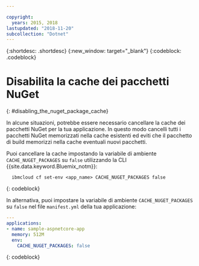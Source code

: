 ```yaml
---

copyright:
  years: 2015, 2018
lastupdated: "2018-11-20"
subcollection: "Dotnet"
---
```


{:shortdesc: .shortdesc}
{:new_window: target="_blank"}
{:codeblock: .codeblock}

# Disabilita la cache dei pacchetti NuGet
{: #disabling_the_nuget_package_cache}

In alcune situazioni, potrebbe essere necessario cancellare la cache dei pacchetti NuGet per la tua applicazione.  In questo modo cancelli tutti i pacchetti NuGet memorizzati nella cache esistenti ed eviti che il pacchetto di build memorizzi nella cache eventuali nuovi pacchetti.

Puoi cancellare la cache impostando la variabile di ambiente `CACHE_NUGET_PACKAGES` su `false` utilizzando la CLI {{site.data.keyword.Bluemix_notm}}:

```shell
  ibmcloud cf set-env <app_name> CACHE_NUGET_PACKAGES false
```
{: codeblock}

In alternativa, puoi impostare la variabile di ambiente `CACHE_NUGET_PACKAGES` su `false` nel file `manifest.yml` della tua applicazione:

```yml
---
applications:
- name: sample-aspnetcore-app
  memory: 512M
  env:
    CACHE_NUGET_PACKAGES: false
```
{: codeblock}
